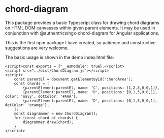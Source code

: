 # chord-diagram
This package provides a basic Typescript class for drawing chord diagrams on HTML DOM canvasses within given parent elements.
It may be used in conjunction with @authentrics/ngx-chord-diagram for Angular applications.

This is the first npm package I have created, so patience and constructive suggestions are very welcome.

The basic usage is shown in the demo index.html file:

```<div id="chordArea"></div>
<script>const exports = {"__esModule": true};</script>
<script src="../dist/ChordDiagram.js"></script>
<script>
	const parentEl = document.getElementById('chordArea');
	const chords = [
		{parentElement:parentEl, name: 'C', positions: [1,2,3,0,0,1]},
		{parentElement:parentEl, name: 'D', positions: [0,1,3,0,0,1], color: 'navy', dotColor: '#AAA'},
		{parentElement:parentEl, name: 'D', positions: [0,1,3,0,0,1], dotColor: 'orange'},
	];
	const diagrammer = new ChordDiagram();
	for (const chord of chords) {
		diagrammer.draw(chord);
	}
</script>
```
